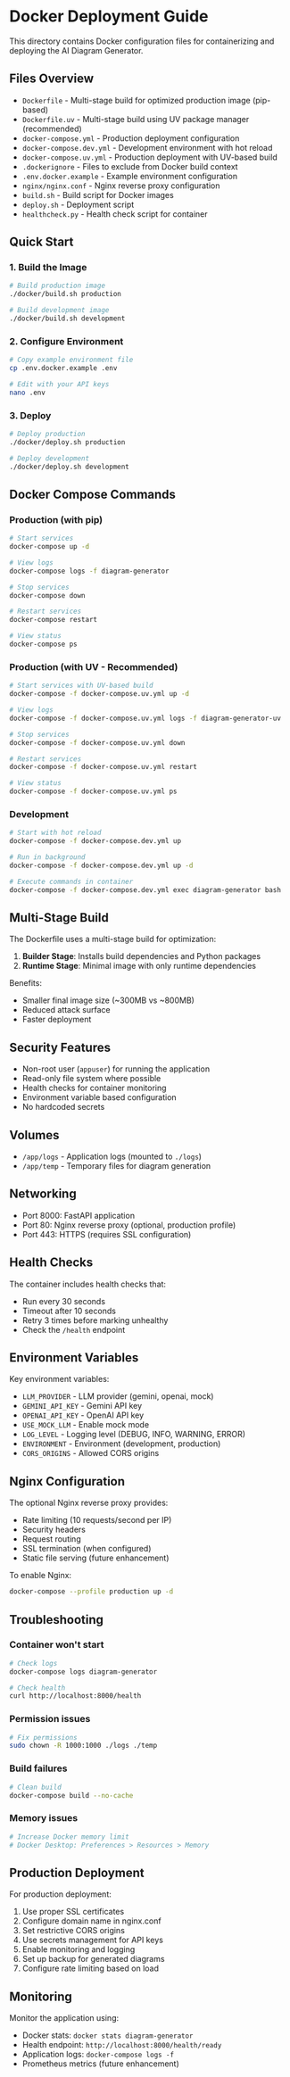 # Docker Deployment Guide

This directory contains Docker configuration files for containerizing and deploying the AI Diagram Generator.

## Files Overview

- `Dockerfile` - Multi-stage build for optimized production image (pip-based)
- `Dockerfile.uv` - Multi-stage build using UV package manager (recommended)
- `docker-compose.yml` - Production deployment configuration
- `docker-compose.dev.yml` - Development environment with hot reload
- `docker-compose.uv.yml` - Production deployment with UV-based build
- `.dockerignore` - Files to exclude from Docker build context
- `.env.docker.example` - Example environment configuration
- `nginx/nginx.conf` - Nginx reverse proxy configuration
- `build.sh` - Build script for Docker images
- `deploy.sh` - Deployment script
- `healthcheck.py` - Health check script for container

## Quick Start

### 1. Build the Image

```bash
# Build production image
./docker/build.sh production

# Build development image
./docker/build.sh development
```

### 2. Configure Environment

```bash
# Copy example environment file
cp .env.docker.example .env

# Edit with your API keys
nano .env
```

### 3. Deploy

```bash
# Deploy production
./docker/deploy.sh production

# Deploy development
./docker/deploy.sh development
```

## Docker Compose Commands

### Production (with pip)

```bash
# Start services
docker-compose up -d

# View logs
docker-compose logs -f diagram-generator

# Stop services
docker-compose down

# Restart services
docker-compose restart

# View status
docker-compose ps
```

### Production (with UV - Recommended)

```bash
# Start services with UV-based build
docker-compose -f docker-compose.uv.yml up -d

# View logs
docker-compose -f docker-compose.uv.yml logs -f diagram-generator-uv

# Stop services
docker-compose -f docker-compose.uv.yml down

# Restart services
docker-compose -f docker-compose.uv.yml restart

# View status
docker-compose -f docker-compose.uv.yml ps
```

### Development

```bash
# Start with hot reload
docker-compose -f docker-compose.dev.yml up

# Run in background
docker-compose -f docker-compose.dev.yml up -d

# Execute commands in container
docker-compose -f docker-compose.dev.yml exec diagram-generator bash
```

## Multi-Stage Build

The Dockerfile uses a multi-stage build for optimization:

1. **Builder Stage**: Installs build dependencies and Python packages
2. **Runtime Stage**: Minimal image with only runtime dependencies

Benefits:
- Smaller final image size (~300MB vs ~800MB)
- Reduced attack surface
- Faster deployment

## Security Features

- Non-root user (`appuser`) for running the application
- Read-only file system where possible
- Health checks for container monitoring
- Environment variable based configuration
- No hardcoded secrets

## Volumes

- `/app/logs` - Application logs (mounted to `./logs`)
- `/app/temp` - Temporary files for diagram generation

## Networking

- Port 8000: FastAPI application
- Port 80: Nginx reverse proxy (optional, production profile)
- Port 443: HTTPS (requires SSL configuration)

## Health Checks

The container includes health checks that:
- Run every 30 seconds
- Timeout after 10 seconds
- Retry 3 times before marking unhealthy
- Check the `/health` endpoint

## Environment Variables

Key environment variables:

- `LLM_PROVIDER` - LLM provider (gemini, openai, mock)
- `GEMINI_API_KEY` - Gemini API key
- `OPENAI_API_KEY` - OpenAI API key
- `USE_MOCK_LLM` - Enable mock mode
- `LOG_LEVEL` - Logging level (DEBUG, INFO, WARNING, ERROR)
- `ENVIRONMENT` - Environment (development, production)
- `CORS_ORIGINS` - Allowed CORS origins

## Nginx Configuration

The optional Nginx reverse proxy provides:
- Rate limiting (10 requests/second per IP)
- Security headers
- Request routing
- SSL termination (when configured)
- Static file serving (future enhancement)

To enable Nginx:
```bash
docker-compose --profile production up -d
```

## Troubleshooting

### Container won't start
```bash
# Check logs
docker-compose logs diagram-generator

# Check health
curl http://localhost:8000/health
```

### Permission issues
```bash
# Fix permissions
sudo chown -R 1000:1000 ./logs ./temp
```

### Build failures
```bash
# Clean build
docker-compose build --no-cache
```

### Memory issues
```bash
# Increase Docker memory limit
# Docker Desktop: Preferences > Resources > Memory
```

## Production Deployment

For production deployment:

1. Use proper SSL certificates
2. Configure domain name in nginx.conf
3. Set restrictive CORS origins
4. Use secrets management for API keys
5. Enable monitoring and logging
6. Set up backup for generated diagrams
7. Configure rate limiting based on load

## Monitoring

Monitor the application using:
- Docker stats: `docker stats diagram-generator`
- Health endpoint: `http://localhost:8000/health/ready`
- Application logs: `docker-compose logs -f`
- Prometheus metrics (future enhancement)